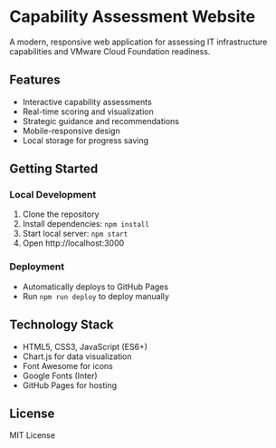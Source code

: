 # Capability Assessment Website

A modern, responsive web application for assessing IT infrastructure capabilities and VMware Cloud Foundation readiness.

## Features
- Interactive capability assessments
- Real-time scoring and visualization
- Strategic guidance and recommendations
- Mobile-responsive design
- Local storage for progress saving

## Getting Started

### Local Development
1. Clone the repository
2. Install dependencies: `npm install`
3. Start local server: `npm start`
4. Open http://localhost:3000

### Deployment
- Automatically deploys to GitHub Pages
- Run `npm run deploy` to deploy manually

## Technology Stack
- HTML5, CSS3, JavaScript (ES6+)
- Chart.js for data visualization
- Font Awesome for icons
- Google Fonts (Inter)
- GitHub Pages for hosting

## License
MIT License